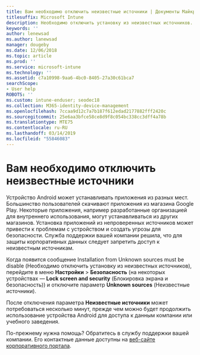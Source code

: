 ```yaml
---
title: Вам необходимо отключить неизвестные источники | Документы Майкрософт
titlesuffix: Microsoft Intune
description: Необходимо отключить установку из неизвестных источников.
keywords: ''
author: lenewsad
ms.author: lanewsad
manager: dougeby
ms.date: 12/06/2018
ms.topic: article
ms.prod: ''
ms.service: microsoft-intune
ms.technology: ''
ms.assetid: c7a10998-9aa6-4bc0-8405-27a30c61bca7
searchScope:
- User help
ROBOTS: ''
ms.custom: intune-enduser; seodec18
ms.collection: M365-identity-device-management
ms.openlocfilehash: 7ccaa9d12c7a7b187f612edad2177882fff2420c
ms.sourcegitcommit: 25e6aa3bfce58ce8d9f8c054bc338cc3dff4a78b
ms.translationtype: MTE75
ms.contentlocale: ru-RU
ms.lasthandoff: 03/14/2019
ms.locfileid: "55846083"
---
```

# <a name="you-need-to-turn-off-unknown-sources"></a>Вам необходимо отключить неизвестные источники

Устройство Android может устанавливать приложения из разных мест. Большинство пользователей скачивают приложения из магазина Google Play. Некоторые приложения, например разработанные организацией для внутреннего использования, могут устанавливаться из других магазинов. Установка приложений из непроверенных источников может привести к проблемам с устройством и создать угрозы для безопасности. Служба поддержки вашей компании решила, что для защиты корпоративных данных следует запретить доступ к неизвестным источникам.

Когда появится сообщение Installation from Unknown sources must be disable (Необходимо отключить установку из неизвестных источников), перейдите в меню **Настройки** > **Безопасность** (на некоторых устройствах — **Lock screen and security** (Блокировка экрана и безопасность)) и отключите параметр **Unknown sources** (Неизвестные источники).

После отключения параметра **Неизвестные источники** может потребоваться несколько минут, прежде чем можно будет продолжить использование устройства Android для доступа к данным компании или учебного заведения.

По-прежнему нужна помощь? Обратитесь в службу поддержки вашей компании. Его контактные данные доступны на [веб-сайте корпоративного портала](https://go.microsoft.com/fwlink/?linkid=2010980).
